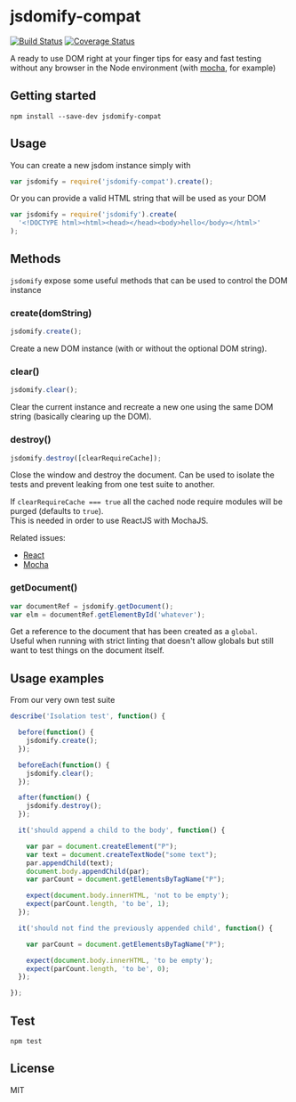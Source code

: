# jsdomify-compat
[![Build Status](https://travis-ci.org/podio/jsdomify-compat.svg)](https://travis-ci.org/podio/jsdomify-compat)
[![Coverage Status](https://coveralls.io/repos/podio/jsdomify-compat/badge.svg?branch=master&service=github)](https://coveralls.io/github/podio/jsdomify-compat?branch=master)

A ready to use DOM right at your finger tips for easy and fast testing without any browser in the Node environment
(with [mocha](http://mochajs.org/), for example)

## Getting started

```
npm install --save-dev jsdomify-compat
```

## Usage

You can create a new jsdom instance simply with 

```javascript
var jsdomify = require('jsdomify-compat').create();
```

Or you can provide a valid HTML string that will be used as your DOM

```javascript
var jsdomify = require('jsdomify').create(
  '<!DOCTYPE html><html><head></head><body>hello</body></html>'
);
```

## Methods

`jsdomify` expose some useful methods that can be used to control the DOM instance

### create(domString)

```javascript
jsdomify.create();
```

Create a new DOM instance (with or without the optional DOM string).

### clear()

```javascript
jsdomify.clear();
```

Clear the current instance and recreate a new one using the same DOM string (basically clearing up the DOM).

### destroy()

```javascript
jsdomify.destroy([clearRequireCache]);
```

Close the window and destroy the document.
Can be used to isolate the tests and prevent leaking from one test suite to another.

If `clearRequireCache === true` all the cached node require modules will be purged (defaults to `true`).  
This is needed in order to use ReactJS with MochaJS.

Related issues: 
* [React](https://github.com/facebook/react/issues/4025 "React issue 4025")
* [Mocha](https://github.com/mochajs/mocha/issues/1722 "Mocha issue 1722")


### getDocument()

```javascript
var documentRef = jsdomify.getDocument();
var elm = documentRef.getElementById('whatever');
```

Get a reference to the document that has been created as a `global`.  
Useful when running with strict linting that doesn't allow globals but still want to test things on the document itself.

## Usage examples

From our very own test suite

```javascript
describe('Isolation test', function() {

  before(function() {
    jsdomify.create();
  });

  beforeEach(function() {
    jsdomify.clear();
  });

  after(function() {
    jsdomify.destroy();
  });

  it('should append a child to the body', function() {

    var par = document.createElement("P");
    var text = document.createTextNode("some text");
    par.appendChild(text);
    document.body.appendChild(par);
    var parCount = document.getElementsByTagName("P");

    expect(document.body.innerHTML, 'not to be empty');
    expect(parCount.length, 'to be', 1);
  });

  it('should not find the previously appended child', function() {

    var parCount = document.getElementsByTagName("P");

    expect(document.body.innerHTML, 'to be empty');
    expect(parCount.length, 'to be', 0);
  });

});
```

## Test

```
npm test
```

## License
MIT